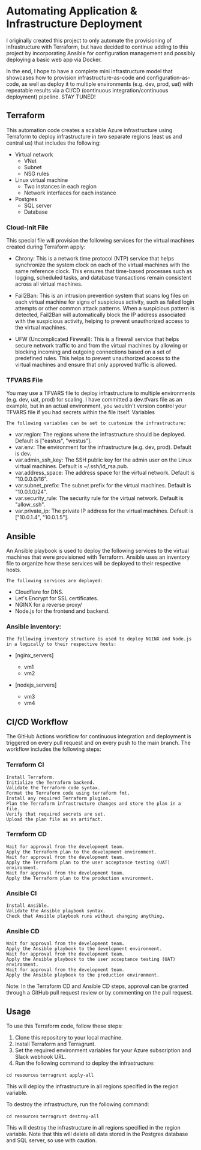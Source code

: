# Automating Application & Infrastructure Deployment

I originally created this project to only automate the provisioning of infrastructure with Terraform, but have decided to continue adding to this project by incorporating Ansible for configuration management and possibly deploying a basic web app via Docker.

In the end, I hope to have a complete mini infrastructure model that showcases how to provision infrastructure-as-code and configuration-as-code, as well as deploy it to multiple environments (e.g. dev, prod, uat) with repeatable results via a CI/CD (continuous integration/continuous deployment) pipeline. STAY TUNED!

## Terraform

This automation code creates a scalable Azure infrastructure using Terraform to deploy infrastructure in two separate regions (east us and central us) that includes the following:

* Virtual network
    * VNet
    * Subnet
    * NSG rules
* Linux virtual machine
    * Two instances in each region
    * Network interfaces for each instance
* Postgres
    * SQL server
    * Database

### Cloud-Init File

This special file will provision the following services for the virtual machines created during Terraform apply:

* Chrony: This is a network time protocol (NTP) service that helps synchronize the system clock on each of the virtual machines with the same reference clock. This ensures that time-based processes such as logging, scheduled tasks, and database transactions remain consistent across all virtual machines.

* Fail2Ban: This is an intrusion prevention system that scans log files on each virtual machine for signs of suspicious activity, such as failed login attempts or other common attack patterns. When a suspicious pattern is detected, Fail2Ban will automatically block the IP address associated with the suspicious activity, helping to prevent unauthorized access to the virtual machines.

* UFW (Uncomplicated Firewall): This is a firewall service that helps secure network traffic to and from the virtual machines by allowing or blocking incoming and outgoing connections based on a set of predefined rules. This helps to prevent unauthorized access to the virtual machines and ensure that only approved traffic is allowed.

### TFVARS File

You may use a TFVARS file to deploy infrastructure to multiple environments (e.g. dev, uat, prod) for scaling. I have committed a dev.tfvars file as an example, but in an actual environment, you wouldn't version control your TFVARS file if you had secrets within the file itself.
Variables

    The following variables can be set to customize the infrastructure:

* var.region: The regions where the infrastructure should be deployed. Default is ["eastus", "westus"].
* var.env: The environment for the infrastructure (e.g. dev, prod). Default is dev.
* var.admin_ssh_key: The SSH public key for the admin user on the Linux virtual machines. Default is ~/.ssh/id_rsa.pub.
* var.address_space: The address space for the virtual network. Default is "10.0.0.0/16".
* var.subnet_prefix: The subnet prefix for the virtual machines. Default is "10.0.1.0/24".
* var.security_rule: The security rule for the virtual network. Default is "allow_ssh".
* var.private_ip: The private IP address for the virtual machines. Default is ["10.0.1.4", "10.0.1.5"].

## Ansible

An Ansible playbook is used to deploy the following services to the virtual machines that were provisioned with Terraform. Ansible uses an inventory file to organize how these services will be deployed to their respective hosts.

    The following services are deployed:

* Cloudflare for DNS.
* Let's Encrypt for SSL certificates.
* NGINX for a reverse proxy/
* Node.js for the frontend and backend.

### Ansible inventory:

    The following inventory structure is used to deploy NGINX and Node.js in a logically to their respective hosts:

* [nginx_servers]
     * vm1
     * vm2

* [nodejs_servers]
     * vm3
     * vm4

## CI/CD Workflow

The GitHub Actions workflow for continuous integration and deployment is triggered on every pull request and on every push to the main branch. The workflow includes the following steps:

### Terraform CI

    Install Terraform.
    Initialize the Terraform backend.
    Validate the Terraform code syntax.
    Format the Terraform code using terraform fmt.
    Install any required Terraform plugins.
    Plan the Terraform infrastructure changes and store the plan in a file.
    Verify that required secrets are set.
    Upload the plan file as an artifact.

### Terraform CD

    Wait for approval from the development team.
    Apply the Terraform plan to the development environment.
    Wait for approval from the development team.
    Apply the Terraform plan to the user acceptance testing (UAT) environment.
    Wait for approval from the development team.
    Apply the Terraform plan to the production environment.

### Ansible CI

    Install Ansible.
    Validate the Ansible playbook syntax.
    Check that Ansible playbook runs without changing anything.

### Ansible CD

    Wait for approval from the development team.
    Apply the Ansible playbook to the development environment.
    Wait for approval from the development team.
    Apply the Ansible playbook to the user acceptance testing (UAT) environment.
    Wait for approval from the development team.
    Apply the Ansible playbook to the production environment.

Note: In the Terraform CD and Ansible CD steps, approval can be granted through a GitHub pull request review or by commenting on the pull request.

## Usage

To use this Terraform code, follow these steps:

1. Clone this repository to your local machine.
2. Install Terraform and Terragrunt.
3. Set the required environment variables for your Azure subscription and Slack webhook URL.
4. Run the following command to deploy the infrastructure:

``` cd resources ```
``` terragrunt apply-all ```

This will deploy the infrastructure in all regions specified in the region variable.

To destroy the infrastructure, run the following command:

``` cd resources ```
``` terragrunt destroy-all ```

This will destroy the infrastructure in all regions specified in the region variable. Note that this will delete all data stored in the Postgres database and SQL server, so use with caution.